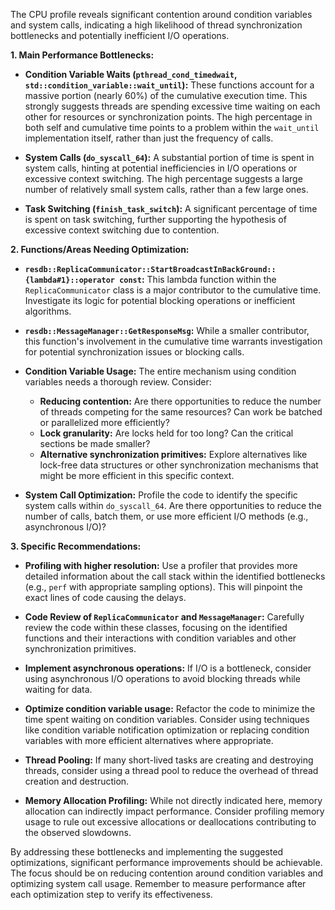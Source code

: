The CPU profile reveals significant contention around condition variables and system calls, indicating a high likelihood of thread synchronization bottlenecks and potentially inefficient I/O operations.

**1. Main Performance Bottlenecks:**

- **Condition Variable Waits (`pthread_cond_timedwait`, `std::condition_variable::wait_until`):** These functions account for a massive portion (nearly 60%) of the cumulative execution time. This strongly suggests threads are spending excessive time waiting on each other for resources or synchronization points. The high percentage in both self and cumulative time points to a problem within the `wait_until` implementation itself, rather than just the frequency of calls.

- **System Calls (`do_syscall_64`):** A substantial portion of time is spent in system calls, hinting at potential inefficiencies in I/O operations or excessive context switching. The high percentage suggests a large number of relatively small system calls, rather than a few large ones.

- **Task Switching (`finish_task_switch`):** A significant percentage of time is spent on task switching, further supporting the hypothesis of excessive context switching due to contention.

**2. Functions/Areas Needing Optimization:**

- **`resdb::ReplicaCommunicator::StartBroadcastInBackGround::{lambda#1}::operator const`:** This lambda function within the `ReplicaCommunicator` class is a major contributor to the cumulative time. Investigate its logic for potential blocking operations or inefficient algorithms.

- **`resdb::MessageManager::GetResponseMsg`:** While a smaller contributor, this function's involvement in the cumulative time warrants investigation for potential synchronization issues or blocking calls.

- **Condition Variable Usage:** The entire mechanism using condition variables needs a thorough review. Consider:

  - **Reducing contention:** Are there opportunities to reduce the number of threads competing for the same resources? Can work be batched or parallelized more efficiently?
  - **Lock granularity:** Are locks held for too long? Can the critical sections be made smaller?
  - **Alternative synchronization primitives:** Explore alternatives like lock-free data structures or other synchronization mechanisms that might be more efficient in this specific context.

- **System Call Optimization:** Profile the code to identify the specific system calls within `do_syscall_64`. Are there opportunities to reduce the number of calls, batch them, or use more efficient I/O methods (e.g., asynchronous I/O)?

**3. Specific Recommendations:**

- **Profiling with higher resolution:** Use a profiler that provides more detailed information about the call stack within the identified bottlenecks (e.g., `perf` with appropriate sampling options). This will pinpoint the exact lines of code causing the delays.

- **Code Review of `ReplicaCommunicator` and `MessageManager`:** Carefully review the code within these classes, focusing on the identified functions and their interactions with condition variables and other synchronization primitives.

- **Implement asynchronous operations:** If I/O is a bottleneck, consider using asynchronous I/O operations to avoid blocking threads while waiting for data.

- **Optimize condition variable usage:** Refactor the code to minimize the time spent waiting on condition variables. Consider using techniques like condition variable notification optimization or replacing condition variables with more efficient alternatives where appropriate.

- **Thread Pooling:** If many short-lived tasks are creating and destroying threads, consider using a thread pool to reduce the overhead of thread creation and destruction.

- **Memory Allocation Profiling:** While not directly indicated here, memory allocation can indirectly impact performance. Consider profiling memory usage to rule out excessive allocations or deallocations contributing to the observed slowdowns.

By addressing these bottlenecks and implementing the suggested optimizations, significant performance improvements should be achievable. The focus should be on reducing contention around condition variables and optimizing system call usage. Remember to measure performance after each optimization step to verify its effectiveness.
